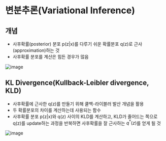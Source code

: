 # 변분추론(Variational Inference)

## 개념
- 사후확률(posterior) 분포 p(z|x)를 다루기 쉬운 확률분포 q(z)로 근사(approximation)하는 것
- 사후확률 분포를 계산은 힘든 경우가 많음

![image](https://user-images.githubusercontent.com/80622859/212456642-f13a8082-c0f6-4800-a376-67b788776a40.png)

## KL Divergence(Kullback-Leibler divergence, KLD)
- 사후확률에 근사한 q(z)를 만들기 위해 쿨백-라이블러 발산 개념을 활용
- 두 확률분포의 차이를 계산하는데 사용되는 함수
- 사후확률 분포 p(z|x)와 q(z) 사이의 KLD를 계산하고, KLD가 줄어드는 쪽으로 q(z)를 update하는 과정을 반복하면 사후확률을 잘 근사하는 $q^{*}(z)$를 얻게 될 것

![image](https://user-images.githubusercontent.com/80622859/212456734-5869f408-514c-4865-a3f6-7f66d3eb7027.png)
